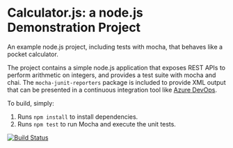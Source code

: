 Calculator.js: a node.js Demonstration Project
==============================================
An example node.js project, including tests with mocha, that behaves like
a pocket calculator.

The project contains a simple node.js application that exposes REST APIs
to perform arithmetic on integers, and provides a test suite with mocha
and chai.  The `mocha-junit-reporters` package is included to provide XML
output that can be presented in a continuous integration tool like
[Azure DevOps](https://azure.com/devops).

To build, simply:

1. Runs `npm install` to install dependencies.
2. Runs `npm test` to run Mocha and execute the unit tests.

[![Build Status](https://dev.azure.com/fayeazuretest/Integrating%20External%20Source%20Control%20with%20Azure%20Pipelines/_apis/build/status/FayeChen-GitHub.calculator?branchName=master)](https://dev.azure.com/fayeazuretest/Integrating%20External%20Source%20Control%20with%20Azure%20Pipelines/_build/latest?definitionId=7&branchName=master)
